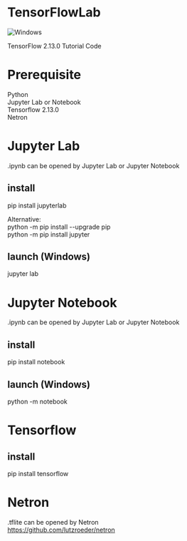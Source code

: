 # TensorFlowLab
![Windows](https://img.shields.io/badge/Windows-passing-brightgreen)

TensorFlow 2.13.0 Tutorial Code  

# Prerequisite
Python  
Jupyter Lab or Notebook  
Tensorflow 2.13.0  
Netron  


# Jupyter Lab
.ipynb can be opened by Jupyter Lab or Jupyter Notebook  
## install
pip install jupyterlab  

Alternative:  
python -m pip install --upgrade pip  
python -m pip install jupyter  


## launch (Windows)
jupyter lab  

# Jupyter Notebook
.ipynb can be opened by Jupyter Lab or Jupyter Notebook  
## install
pip install notebook  
## launch (Windows)
python -m notebook  

# Tensorflow
## install
pip install tensorflow  

# Netron
.tflite can be opened by Netron  
https://github.com/lutzroeder/netron  

